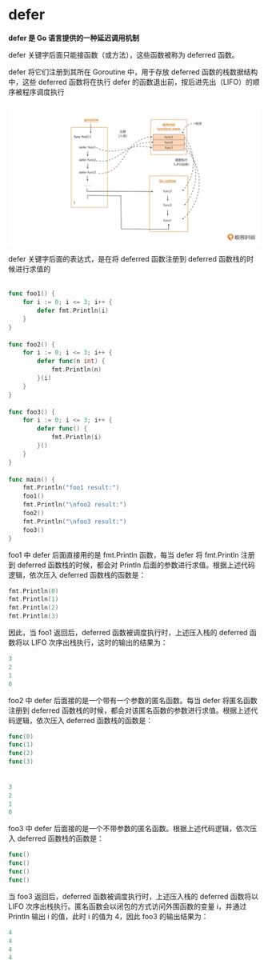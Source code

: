 # defer

**defer 是 Go 语言提供的一种延迟调用机制**

defer 关键字后面只能接函数（或方法），这些函数被称为 deferred 函数。

defer 将它们注册到其所在 Goroutine 中，用于存放 deferred 函数的栈数据结构中，这些 deferred 函数将在执行 defer 的函数退出前，按后进先出（LIFO）的顺序被程序调度执行

![](<../../../.gitbook/assets/image (4).png>)

defer 关键字后面的表达式，是在将 deferred 函数注册到 deferred 函数栈的时候进行求值的​

```go

func foo1() {
    for i := 0; i <= 3; i++ {
        defer fmt.Println(i)
    }
}

func foo2() {
    for i := 0; i <= 3; i++ {
        defer func(n int) {
            fmt.Println(n)
        }(i)
    }
}

func foo3() {
    for i := 0; i <= 3; i++ {
        defer func() {
            fmt.Println(i)
        }()
    }
}

func main() {
    fmt.Println("foo1 result:")
    foo1()
    fmt.Println("\nfoo2 result:")
    foo2()
    fmt.Println("\nfoo3 result:")
    foo3()
}
```

foo1 中 defer 后面直接用的是 fmt.Println 函数，每当 defer 将 fmt.Println 注册到 deferred 函数栈的时候，都会对 Println 后面的参数进行求值。根据上述代码逻辑，依次压入 deferred 函数栈的函数是：

```go
fmt.Println(0)
fmt.Println(1)
fmt.Println(2)
fmt.Println(3)
```

因此，当 foo1 返回后，deferred 函数被调度执行时，上述压入栈的 deferred 函数将以 LIFO 次序出栈执行，这时的输出的结果为：

```go
3
2
1
0
```

foo2 中 defer 后面接的是一个带有一个参数的匿名函数。每当 defer 将匿名函数注册到 deferred 函数栈的时候，都会对该匿名函数的参数进行求值。根据上述代码逻辑，依次压入 deferred 函数栈的函数是：

```go
func(0)
func(1)
func(2)
func(3)


3
2
1
0
```

foo3 中 defer 后面接的是一个不带参数的匿名函数。根据上述代码逻辑，依次压入 deferred 函数栈的函数是：

```go
func()
func()
func()
func()
```

当 foo3 返回后，deferred 函数被调度执行时，上述压入栈的 deferred 函数将以 LIFO 次序出栈执行。匿名函数会以闭包的方式访问外围函数的变量 i，并通过 Println 输出 i 的值，此时 i 的值为 4，因此 foo3 的输出结果为：

```go
4
4
4
4
```
